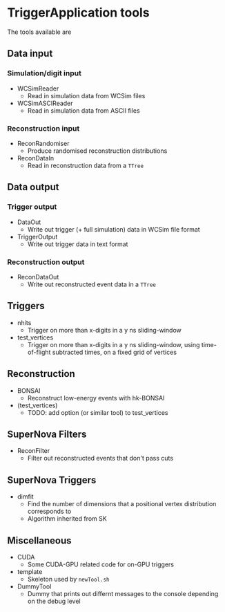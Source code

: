 # TriggerApplication tools

The tools available are

## Data input

### Simulation/digit input
* WCSimReader
  * Read in simulation data from WCSim files
* WCSimASCIReader
  * Read in simulation data from ASCII files

### Reconstruction input
* ReconRandomiser
  * Produce randomised reconstruction distributions
* ReconDataIn
  * Read in reconstruction data from a `TTree`

## Data output

### Trigger output
* DataOut
  * Write out trigger (+ full simulation) data in WCSim file format
* TriggerOutput
  * Write out trigger data in text format

### Reconstruction output
* ReconDataOut
  * Write out reconstructed event data in a `TTree`

## Triggers

* nhits
  * Trigger on more than x-digits in a y ns sliding-window
* test_vertices
  * Trigger on more than x-digits in a y ns sliding-window, using time-of-flight subtracted times, on a fixed grid of vertices

## Reconstruction

* BONSAI
  * Reconstruct low-energy events with hk-BONSAI
* (test_vertices)
  * TODO: add option (or similar tool) to test_vertices

## SuperNova Filters

* ReconFilter
  * Filter out reconstructed events that don't pass cuts

## SuperNova Triggers

* dimfit
  * Find the number of dimensions that a positional vertex distribution corresponds to
  * Algorithm inherited from SK

## Miscellaneous

* CUDA
  * Some CUDA-GPU related code for on-GPU triggers
* template
  * Skeleton used by `newTool.sh`
* DummyTool
  * Dummy that prints out differnt messages to the console depending on the debug level

